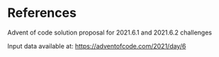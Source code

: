 # References
Advent of code solution proposal for 2021.6.1 and 2021.6.2 challenges

Input data available at: https://adventofcode.com/2021/day/6